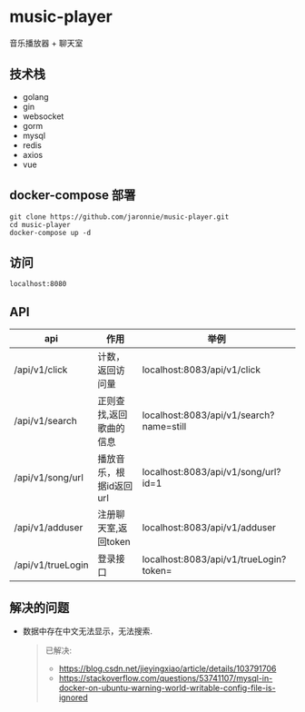 # music-player

音乐播放器 + 聊天室

## 技术栈

* golang
* gin
* websocket
* gorm
* mysql
* redis
* axios
* vue

## docker-compose 部署

```shell
git clone https://github.com/jaronnie/music-player.git
cd music-player
docker-compose up -d
```
## 访问

```
localhost:8080
```

## API

| api               | 作用                    | 举例                                    |
| ----------------- | ----------------------- | --------------------------------------- |
| /api/v1/click     | 计数，返回访问量        | localhost:8083/api/v1/click             |
| /api/v1/search    | 正则查找,返回歌曲的信息 | localhost:8083/api/v1/search?name=still |
| /api/v1/song/url  | 播放音乐，根据id返回url | localhost:8083/api/v1/song/url?id=1     |
| /api/v1/adduser   | 注册聊天室,返回token    | localhost:8083/api/v1/adduser           |
| /api/v1/trueLogin | 登录接口                | localhost:8083/api/v1/trueLogin?token=  |

## 解决的问题

* 数据中存在中文无法显示，无法搜索.

  > 已解决:
  >
  > * https://blog.csdn.net/jieyingxiao/article/details/103791706
  > * https://stackoverflow.com/questions/53741107/mysql-in-docker-on-ubuntu-warning-world-writable-config-file-is-ignored
